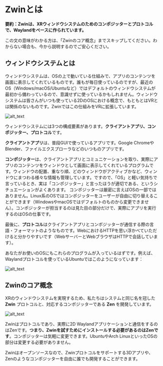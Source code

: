 # Zwinとは

**要約：Zwinは、XRウィンドウシステムのためのコンポジッターとプロトコルで、Waylandをベースに作られています。**

この文の意味がわかる方は、「Zwinのコア概念」までスキップしてください。わからない場合も、今から説明するのでご安心ください。


## ウィンドウシステムとは

ウィンドウシステムは、OSの上で動いている仕組みで、アプリのコンテンツを画面に表示してくれているものです。誰もが毎日使っているのですが、最近のOS（Windows/macOS/Ubuntuなど）ではデフォルトのウィンドウシステムが最初から備わっているので、意識せずに使っているかもしれません。ウィンドウシステムは皆さんがいつも使っている2DのOSにおける概念で、もともとはVRとは関係のないものです。Zwinではこの仕組みをVRに拡張しています。

![alt_text](image1.png "image_tooltip")

ウィンドウシステムには3つの構成要素があります。**クライアントアプリ、コンポジッター、プロトコル**です。

**クライアントアプリ**は、普段GUIで使っているアプリです。Google ChromeやBlender、ファイルエクスプローラなどのいつものアプリです。

**コンポジッター**は、クライアントアプリとコミュニケーションを取り、実際にアプリのコンテンツをウィンドウとして画面に表示してくれているプログラムです。ウィンドウの配置、重なり順、どのウィンドウがアクティブかなど、ウィンドウにまつわる様々な情報も管理しています。ですので、「OS」と軽い気持ちで言っているとき、実は「コンポジッター」と言ったほうが適切である、というシチュエーションがよくあります。
コンポジッターは厳密に言えばOSの一部ではありません。Linux系のOSではコンポジッターをユーザーが自由に切り替えることができます（WindowsやmacOSではデフォルトのものから変更できません）。コンポジッターが担当するのは見た目の部分だけで、実際にアプリを実行するのはOSの仕事です。

最後に、**プロトコル**はクライアントアプリとコンポジッターが通信する際の言語・フォーマットのようなものです。WebにおけるHTTPを思い浮かべていただけると分かりやすいです（WebサーバーとWebブラウザはHTTPで会話しています）。

あなたがお使いのOSにもこれらのプログラムが入っているはずです。例えば、Waylandプロトコルを使っているUbuntuではこのようになっています：

![alt_text](image2.png "image_tooltip")



## Zwinのコア概念

XRのウィンドウシステムを実現するため、私たちはシステムと同じ名を冠した **Zwin** プロトコルと、対応するコンポジッターである **Zen** を開発しています。

![alt_text](image3.png "image_tooltip")

Zwinはプロトコルであり、実際に2D Waylandアプリケーションと通信をするのはZenです。**つまり、Zwinを試すためにインストールする必要があるのはZenです**。コンポジッターは気軽に変更できます。UbuntuやArch LinuxといったOSの部分は変更する必要がありません。

Zwinはオープンソースなので、Zwinプロトコルをサポートする3Dアプリや、Zenのようなコンポジッターを自由に誰でも開発することができます。

